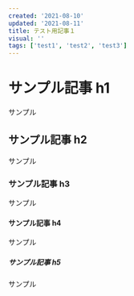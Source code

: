 ```yaml
---
created: '2021-08-10'
updated: '2021-08-11'
title: テスト用記事１
visual: ''
tags: ['test1', 'test2', 'test3']
---
```


# サンプル記事 h1

サンプル

## サンプル記事 h2

サンプル

### サンプル記事 h3

サンプル

#### サンプル記事 h4

サンプル

##### サンプル記事 h5

サンプル
